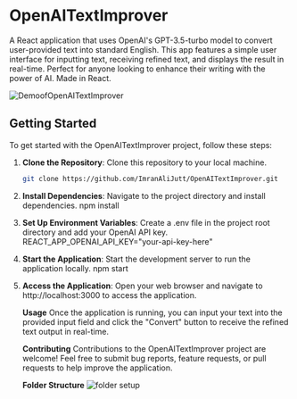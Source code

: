 # OpenAITextImprover

A React application that uses OpenAI's GPT-3.5-turbo model to convert user-provided text into standard English. This app features a simple user interface for inputting text, receiving refined text, and displays the result in real-time. Perfect for anyone looking to enhance their writing with the power of AI. Made in React.

![DemoofOpenAITextImprover](https://github.com/ImranAliJutt/OpenAITextImprover/assets/143342290/4f61f863-a596-4e34-b8b2-551707197f8a)

## Getting Started

To get started with the OpenAITextImprover project, follow these steps:

1. **Clone the Repository**: Clone this repository to your local machine.

   ```bash
   git clone https://github.com/ImranAliJutt/OpenAITextImprover.git

2. **Install Dependencies**: Navigate to the project directory and install dependencies.
   npm install
   
3. **Set Up Environment Variables**: Create a .env file in the project root directory and add your OpenAI API key.
   REACT_APP_OPENAI_API_KEY="your-api-key-here"

4. **Start the Application**: Start the development server to run the application locally.
   npm start
   
6. **Access the Application**: Open your web browser and navigate to http://localhost:3000 to access the application.

   **Usage**
   Once the application is running, you can input your text into the provided input field and click the "Convert" button to receive the refined text output in real-time.

   **Contributing**
   Contributions to the OpenAITextImprover project are welcome! Feel free to submit bug reports, feature requests, or pull requests to help improve the application.

   **Folder Structure**
   ![folder setup](https://github.com/ImranAliJutt/OpenAITextImprover/assets/143342290/a5c83693-189a-438f-b9d6-e0ece8339437)
